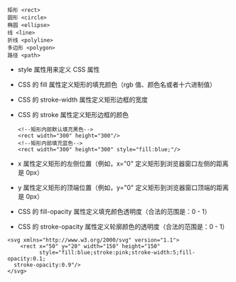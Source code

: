 ```
矩形 <rect>
圆形 <circle>
椭圆 <ellipse>
线 <line>
折线 <polyline>
多边形 <polygon>
路径 <path>
```

- style 属性用来定义 CSS 属性

- CSS 的 fill 属性定义矩形的填充颜色（rgb 值、颜色名或者十六进制值）

- CSS 的 stroke-width 属性定义矩形边框的宽度

- CSS 的 stroke 属性定义矩形边框的颜色

  ```
  <!--矩形内部默认填充黑色-->
  <rect width="300" height="300"/>
  <!--矩形内部填充蓝色-->
  <rect width="300" height="300" style="fill:blue;"/>
  
  ```



- x 属性定义矩形的左侧位置（例如，x="0" 定义矩形到浏览器窗口左侧的距离是 0px）
- y 属性定义矩形的顶端位置（例如，y="0" 定义矩形到浏览器窗口顶端的距离是 0px）
- CSS 的 fill-opacity 属性定义填充颜色透明度（合法的范围是：0 - 1）
- CSS 的 stroke-opacity 属性定义轮廓颜色的透明度（合法的范围是：0 - 1）

```
<svg xmlns="http://www.w3.org/2000/svg" version="1.1">
    <rect x="50" y="20" width="150" height="150"
          style="fill:blue;stroke:pink;stroke-width:5;fill-opacity:0.1;
  stroke-opacity:0.9"/>
</svg>
```

